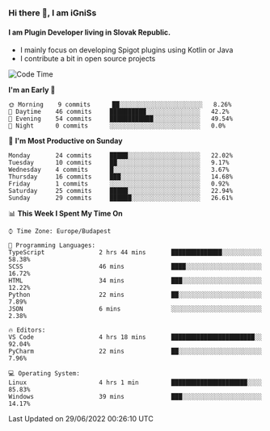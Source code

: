 ### Hi there 👋, I am iGniSs

#### I am Plugin Developer living in Slovak Republic.
- I mainly focus on developing Spigot plugins using Kotlin or Java
- I contribute a bit in open source projects

<!--START_SECTION:waka-->
![Code Time](http://img.shields.io/badge/Code%20Time-793%20hrs%203%20mins-blue)

**I'm an Early 🐤** 

```text
🌞 Morning    9 commits      ██░░░░░░░░░░░░░░░░░░░░░░░   8.26% 
🌆 Daytime    46 commits     ██████████░░░░░░░░░░░░░░░   42.2% 
🌃 Evening    54 commits     ████████████░░░░░░░░░░░░░   49.54% 
🌙 Night      0 commits      ░░░░░░░░░░░░░░░░░░░░░░░░░   0.0%

```
📅 **I'm Most Productive on Sunday** 

```text
Monday       24 commits     █████░░░░░░░░░░░░░░░░░░░░   22.02% 
Tuesday      10 commits     ██░░░░░░░░░░░░░░░░░░░░░░░   9.17% 
Wednesday    4 commits      █░░░░░░░░░░░░░░░░░░░░░░░░   3.67% 
Thursday     16 commits     ███░░░░░░░░░░░░░░░░░░░░░░   14.68% 
Friday       1 commits      ░░░░░░░░░░░░░░░░░░░░░░░░░   0.92% 
Saturday     25 commits     █████░░░░░░░░░░░░░░░░░░░░   22.94% 
Sunday       29 commits     ██████░░░░░░░░░░░░░░░░░░░   26.61%

```


📊 **This Week I Spent My Time On** 

```text
⌚︎ Time Zone: Europe/Budapest

💬 Programming Languages: 
TypeScript               2 hrs 44 mins       ██████████████░░░░░░░░░░░   58.38% 
SCSS                     46 mins             ████░░░░░░░░░░░░░░░░░░░░░   16.72% 
HTML                     34 mins             ███░░░░░░░░░░░░░░░░░░░░░░   12.22% 
Python                   22 mins             ██░░░░░░░░░░░░░░░░░░░░░░░   7.89% 
JSON                     6 mins              ░░░░░░░░░░░░░░░░░░░░░░░░░   2.38%

🔥 Editors: 
VS Code                  4 hrs 18 mins       ███████████████████████░░   92.04% 
PyCharm                  22 mins             ██░░░░░░░░░░░░░░░░░░░░░░░   7.96%

💻 Operating System: 
Linux                    4 hrs 1 min         █████████████████████░░░░   85.83% 
Windows                  39 mins             ███░░░░░░░░░░░░░░░░░░░░░░   14.17%

```


 Last Updated on 29/06/2022 00:26:10 UTC
<!--END_SECTION:waka-->